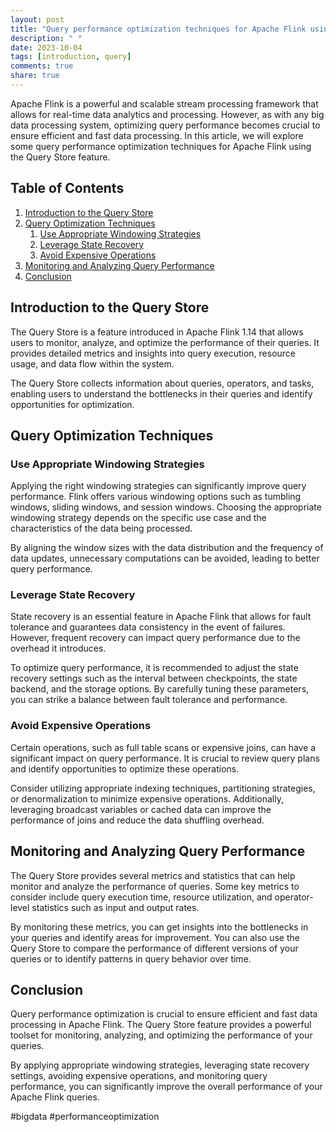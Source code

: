 ```yaml
---
layout: post
title: "Query performance optimization techniques for Apache Flink using the Query Store"
description: " "
date: 2023-10-04
tags: [introduction, query]
comments: true
share: true
---
```


Apache Flink is a powerful and scalable stream processing framework that allows for real-time data analytics and processing. However, as with any big data processing system, optimizing query performance becomes crucial to ensure efficient and fast data processing. In this article, we will explore some query performance optimization techniques for Apache Flink using the Query Store feature.

## Table of Contents
1. [Introduction to the Query Store](#introduction-to-the-query-store)
2. [Query Optimization Techniques](#query-optimization-techniques)
   1. [Use Appropriate Windowing Strategies](#use-appropriate-windowing-strategies)
   2. [Leverage State Recovery](#leverage-state-recovery)
   3. [Avoid Expensive Operations](#avoid-expensive-operations)
3. [Monitoring and Analyzing Query Performance](#monitoring-and-analyzing-query-performance)
4. [Conclusion](#conclusion)

## Introduction to the Query Store

The Query Store is a feature introduced in Apache Flink 1.14 that allows users to monitor, analyze, and optimize the performance of their queries. It provides detailed metrics and insights into query execution, resource usage, and data flow within the system.

The Query Store collects information about queries, operators, and tasks, enabling users to understand the bottlenecks in their queries and identify opportunities for optimization.

## Query Optimization Techniques

### Use Appropriate Windowing Strategies

Applying the right windowing strategies can significantly improve query performance. Flink offers various windowing options such as tumbling windows, sliding windows, and session windows. Choosing the appropriate windowing strategy depends on the specific use case and the characteristics of the data being processed.

By aligning the window sizes with the data distribution and the frequency of data updates, unnecessary computations can be avoided, leading to better query performance.

### Leverage State Recovery

State recovery is an essential feature in Apache Flink that allows for fault tolerance and guarantees data consistency in the event of failures. However, frequent recovery can impact query performance due to the overhead it introduces.

To optimize query performance, it is recommended to adjust the state recovery settings such as the interval between checkpoints, the state backend, and the storage options. By carefully tuning these parameters, you can strike a balance between fault tolerance and performance.

### Avoid Expensive Operations

Certain operations, such as full table scans or expensive joins, can have a significant impact on query performance. It is crucial to review query plans and identify opportunities to optimize these operations.

Consider utilizing appropriate indexing techniques, partitioning strategies, or denormalization to minimize expensive operations. Additionally, leveraging broadcast variables or cached data can improve the performance of joins and reduce the data shuffling overhead.

## Monitoring and Analyzing Query Performance

The Query Store provides several metrics and statistics that can help monitor and analyze the performance of queries. Some key metrics to consider include query execution time, resource utilization, and operator-level statistics such as input and output rates.

By monitoring these metrics, you can get insights into the bottlenecks in your queries and identify areas for improvement. You can also use the Query Store to compare the performance of different versions of your queries or to identify patterns in query behavior over time.

## Conclusion

Query performance optimization is crucial to ensure efficient and fast data processing in Apache Flink. The Query Store feature provides a powerful toolset for monitoring, analyzing, and optimizing the performance of your queries.

By applying appropriate windowing strategies, leveraging state recovery settings, avoiding expensive operations, and monitoring query performance, you can significantly improve the overall performance of your Apache Flink queries.

#bigdata #performanceoptimization